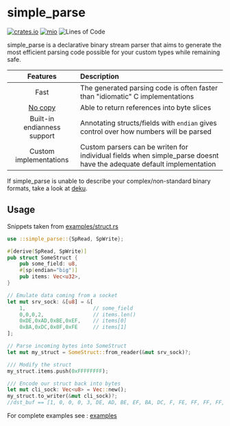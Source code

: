 # simple_parse

[![crates.io](https://img.shields.io/crates/v/simple_parse.svg)](https://crates.io/crates/simple_parse)
[![mio](https://docs.rs/simple_parse/badge.svg)](https://docs.rs/simple_parse/)
![Lines of Code](https://tokei.rs/b1/github/elast0ny/simple_parse)

simple_parse is a declarative binary stream parser that aims to generate the most efficient parsing code possible for your custom types while remaining safe.


| Features | Description |
|:----:|:----|
| Fast| The generated parsing code is often faster than "idiomatic" C implementations|
| [No copy](examples/no_copy.rs) | Able to return references into byte slices |
| Built-in endianness support | Annotating structs/fields with `endian` gives control over how numbers will be parsed |
|Custom implementations | Custom parsers can be writen for individual fields when simple_parse doesnt have the adequate default implementation|



If simple_parse is unable to describe your complex/non-standard binary formats, take a look at [deku](https://github.com/sharksforarms/deku).

## Usage

Snippets taken from [examples/struct.rs](examples/struct.rs)
```Rust
use ::simple_parse::{SpRead, SpWrite};

#[derive(SpRead, SpWrite)]
pub struct SomeStruct {
    pub some_field: u8,
    #[sp(endian="big")]
    pub items: Vec<u32>,
}

// Emulate data coming from a socket
let mut srv_sock: &[u8] = &[
    1,                      // some_field
    0,0,0,2,                // items.len()
    0xDE,0xAD,0xBE,0xEF,    // items[0]
    0xBA,0xDC,0x0F,0xFE     // items[1]
];

// Parse incoming bytes into SomeStruct
let mut my_struct = SomeStruct::from_reader(&mut srv_sock)?;

/// Modify the struct
my_struct.items.push(0xFFFFFFFF);

/// Encode our struct back into bytes
let mut cli_sock: Vec<u8> = Vec::new();
my_struct.to_writer(&mut cli_sock)?;
//dst_buf == [1, 0, 0, 0, 3, DE, AD, BE, EF, BA, DC, F, FE, FF, FF, FF, FF]
```

For complete examples see : [examples](examples/)
